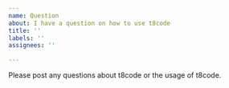 ```yaml
---
name: Question
about: I have a question on how to use t8code
title: ''
labels: ''
assignees: ''

---
```


Please post any questions about t8code or the usage of t8code.
